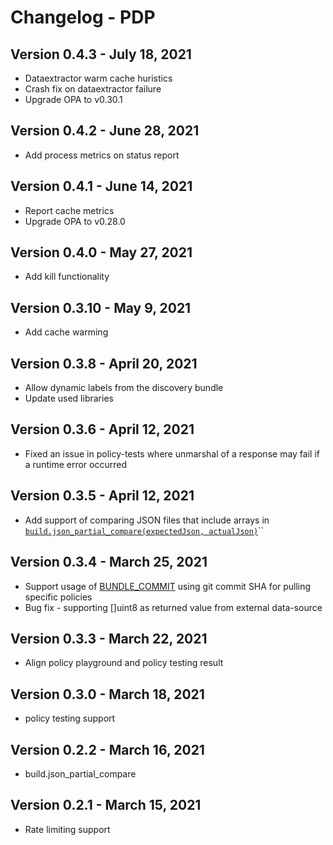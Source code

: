 # Changelog - PDP


## Version 0.4.3 - July 18, 2021

* Dataextractor warm cache huristics
* Crash fix on dataextractor failure
* Upgrade OPA to v0.30.1

## Version 0.4.2 - June 28, 2021

* Add process metrics on status report

## Version 0.4.1 - June 14, 2021

* Report cache metrics
* Upgrade OPA to v0.28.0

## Version 0.4.0 - May 27, 2021

* Add kill functionality

## Version 0.3.10 - May 9, 2021

* Add cache warming

## Version 0.3.8 - April 20, 2021

* Allow dynamic labels from the discovery bundle
* Update used libraries 

## Version 0.3.6 - April 12, 2021

* Fixed an issue in policy-tests where unmarshal of a response may fail if a runtime error occurred 

## Version 0.3.5 - April 12, 2021

* Add support of comparing JSON files that include arrays in [`build.json_partial_compare(expectedJson, actualJson)`](https://docs.build.security/library/built-in-functions/build.json_partial_compare)\`\`

## Version 0.3.4 - March 25, 2021

* Support usage of [BUNDLE\_COMMIT](../documentation/policy-decision-points-pdp/pdp-deployments/#supported-environments) using git commit SHA for pulling specific policies
* Bug fix - supporting \[\]uint8 as returned value from external data-source

## Version 0.3.3 - March 22, 2021

* Align policy playground and policy testing result

## Version 0.3.0 - March 18, 2021

* policy testing support

## Version 0.2.2 - March 16, 2021

* build.json\_partial\_compare

## Version 0.2.1 - March 15, 2021

* Rate limiting support

